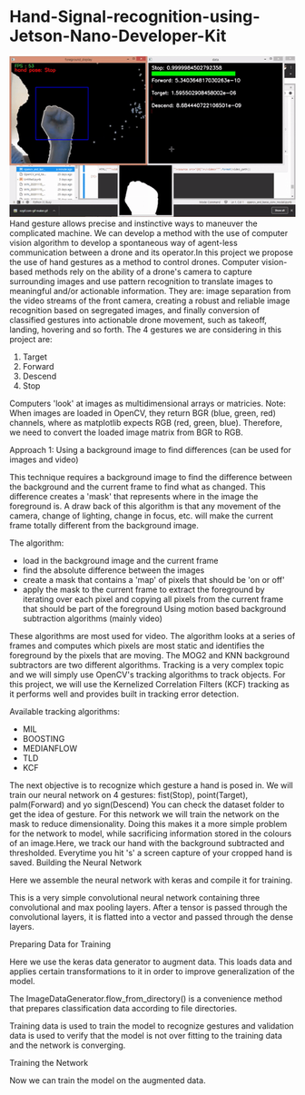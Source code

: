 # Hand-Signal-recognition-using-Jetson-Nano-Developer-Kit

![](graphic/github_demo.gif)
Hand gesture allows precise and instinctive ways to maneuver the complicated
machine. We can develop a method with the use of computer vision algorithm to develop a
spontaneous way of agent-less communication between a drone and its operator.In this project we propose
the use of hand gestures as a method to control drones. Computer vision-based methods
rely on the ability of a drone's camera to capture surrounding images and use pattern
recognition to translate images to meaningful and/or actionable information. They are:
image separation from the video streams of the front camera, creating a robust and reliable
image recognition based on segregated images, and finally conversion of classified
gestures into actionable drone movement, such as takeoff, landing, hovering and so forth.
The 4 gestures we are considering in this project are:

1) Target
2) Forward
3) Descend
4) Stop

Computers 'look' at images as multidimensional arrays or matricies.
Note: When images are loaded in OpenCV, they return BGR (blue, green, red) channels, where as matplotlib expects RGB (red, green, blue). Therefore, we need  to convert the loaded image matrix from BGR to RGB.

Approach 1:
Using a background image to find differences (can be used for images and video)

This technique requires a background image to find the difference between the background and the current frame to find what as changed. This difference creates a 'mask' that represents where in the image the foreground is. A draw back of this algorithm is that any movement of the camera, change of lighting, change in focus, etc. will make the current frame totally different from the background image.

The algorithm:
* load in the background image and the current frame
* find the absolute difference between the images
* create a mask that contains a 'map' of pixels that should be 'on or off'
* apply the mask to the current frame to extract the foreground by iterating over each pixel and copying all pixels from the current frame that should be part of the foreground
Using motion based background subtraction algorithms (mainly video)

These algorithms are most used for video. The algorithm looks at a series of frames and computes which pixels are most static and identifies the foreground by the pixels that are moving. The MOG2 and KNN background subtractors are two different algorithms.
Tracking is a very complex topic and we will simply use OpenCV's tracking algorithms to track objects. For this project, we will use the Kernelized Correlation Filters (KCF) tracking as it performs well and provides built in tracking error detection.

Available tracking algorithms:
* MIL
* BOOSTING
* MEDIANFLOW
* TLD
* KCF

The next objective is to recognize which gesture a hand is posed in. We will train our neural network on 4 gestures: fist(Stop), point(Target), palm(Forward) and yo sign(Descend) You can check the dataset folder to get the idea of gesture. For this network we will train the network on the mask to reduce dimensionality. Doing this makes it a more simple problem for the network to model, while sacrificing information stored in the colours of an image.Here, we track our hand with the background subtracted and thresholded. Everytime you hit 's' a screen capture of your cropped hand is saved.
Building the Neural Network

Here we assemble the neural network with keras and compile it for training.

This is a very simple convolutional neural network containing three convolutional and max pooling layers. After a tensor is passed through the convolutional layers, it is flatted into a vector and passed through the dense layers.

Preparing Data for Training

Here we use the keras data generator to augment data. This loads data and applies certain transformations to it in order to improve generalization of the model.

The ImageDataGenerator.flow_from_directory() is a convenience method that prepares classification data according to file directories.

Training data is used to train the model to recognize gestures and validation data is used to verify that the model is not over fitting to the training data and the network is converging.

Training the Network

Now we can train the model on the augmented data.
